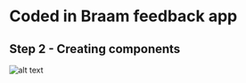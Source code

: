 # Coded in Braam feedback app
## Step 2 - Creating components
![alt text](https://github.com/Tsatsi/feedback-web-app/assets/feedback-app-design.png "feedback app design")
